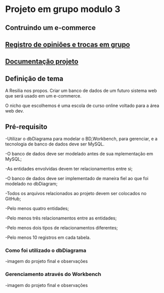# Projeto em grupo modulo 3
## Contruindo um e-commerce

##  [Registro de opiniões e trocas em grupo](./DOCUMENTACAO.md.md)

##  [Documentação projeto](./STRUCTURE.md)

## Definição de tema

 A Resilia nos propos. Criar um banco de dados de um futuro sistema web que será usado em um e-commerce.

 O nicho que escolhemos é uma escola de curso online voltado para a área web dev.

 ## Pré-requisito

-Utilizar o dbDiagrama para modelar o BD,Workbench, para gerenciar, e a tecnologia de banco de dados deve ser MySQL.

-O banco de dados deve ser modelado antes de sua mplementação em MySQL;

-As entidades envolvidas devem ter relacionamentos entre si;

-O banco de dados deve ser implementado de maneira fiel ao que foi modelado no dbDiagram;

-Todos os arquivos relacionados ao projeto devem ser colocados no GitHub;

-Pelo menos quatro entidades;

-Pelo menos três relacionamentos entre as entidades;

-Pelo menos dois tipos de relacionamentos diferentes;

-Pelo menos 10 registros em cada tabela.

### Como foi utilizado o dbDiagrama

-imagem do projeto final e observações

### Gerenciamento através do Workbench

-imagem do projeto final e observações

